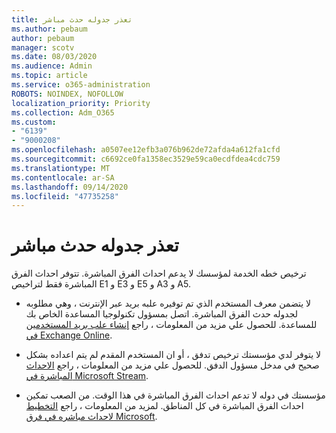 ```yaml
---
title: تعذر جدوله حدث مباشر
ms.author: pebaum
author: pebaum
manager: scotv
ms.date: 08/03/2020
ms.audience: Admin
ms.topic: article
ms.service: o365-administration
ROBOTS: NOINDEX, NOFOLLOW
localization_priority: Priority
ms.collection: Adm_O365
ms.custom:
- "6139"
- "9000208"
ms.openlocfilehash: a0507ee12efb3a076b962de72afda4a612fa1cfd
ms.sourcegitcommit: c6692ce0fa1358ec3529e59ca0ecdfdea4cdc759
ms.translationtype: MT
ms.contentlocale: ar-SA
ms.lasthandoff: 09/14/2020
ms.locfileid: "47735258"
---
```

# <a name="unable-to-schedule-a-live-event"></a>تعذر جدوله حدث مباشر

ترخيص خطه الخدمة لمؤسسك لا يدعم احداث الفرق المباشرة. تتوفر احداث الفرق المباشرة فقط لتراخيص E1 و E3 و E5 و A3 و A5.

- لا يتضمن معرف المستخدم الذي تم توفيره علبه بريد عبر الإنترنت ، وهي مطلوبه لجدوله حدث الفرق المباشرة. اتصل بمسؤول تكنولوجيا المساعدة الخاص بك للمساعدة. للحصول علي مزيد من المعلومات ، راجع [إنشاء علب بريد المستخدمين في Exchange Online](https://docs.microsoft.com/exchange/recipients-in-exchange-online/create-user-mailboxes).

- لا يتوفر لدي مؤسستك ترخيص تدفق ، أو ان المستخدم المقدم لم يتم اعداده بشكل صحيح في مدخل مسؤول الدفق. للحصول علي مزيد من المعلومات ، راجع [الاحداث المباشرة في Microsoft Stream](https://docs.microsoft.com/stream/live-event-overview).

- مؤسستك في دوله لا تدعم احداث الفرق المباشرة في هذا الوقت. من الصعب تمكين احداث الفرق المباشرة في كل المناطق. لمزيد من المعلومات ، راجع [التخطيط لاحداث مباشره في فرق Microsoft](https://docs.microsoft.com/microsoftteams/teams-live-events/plan-for-teams-live-events).